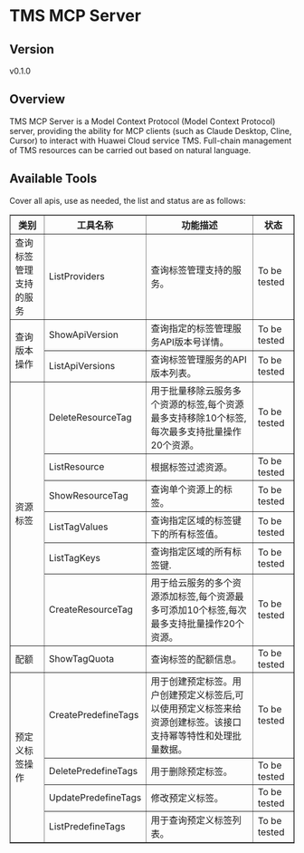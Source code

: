 # TMS MCP Server 


## Version
v0.1.0

## Overview

TMS MCP Server is a Model Context Protocol (Model Context Protocol) server, providing the ability for MCP clients (such as Claude Desktop, Cline, Cursor) to interact with Huawei Cloud service TMS. Full-chain management of TMS resources can be carried out based on natural language.

## Available Tools
Cover all apis, use as needed, the list and status are as follows:

<html>
    <head></head>
    <body>
        <table border="1" cellspacing="0" cellpadding="5">
            <tbody>
                <tr>
                    <th>类别</th>
                    <th>工具名称</th>
                    <th>功能描述</th>
                    <th>状态</th>
                </tr>
                <tr>
                    <td rowspan="1">查询标签管理支持的服务</td>
                    <td>ListProviders</td>
                    <td>查询标签管理支持的服务。</td>
                    <td>To be tested</td>
                </tr>
                <tr>
                    <td rowspan="2">查询版本操作</td>
                    <td>ShowApiVersion</td>
                    <td>查询指定的标签管理服务API版本号详情。</td>
                    <td>To be tested</td>
                </tr>
                <tr>
                    <td>ListApiVersions</td>
                    <td>查询标签管理服务的API版本列表。</td>
                    <td>To be tested</td>
                </tr>
                <tr>
                    <td rowspan="6">资源标签</td>
                    <td>DeleteResourceTag</td>
                    <td>用于批量移除云服务多个资源的标签,每个资源最多支持移除10个标签,每次最多支持批量操作20个资源。</td>
                    <td>To be tested</td>
                </tr>
                <tr>
                    <td>ListResource</td>
                    <td>根据标签过滤资源。</td>
                    <td>To be tested</td>
                </tr>
                <tr>
                    <td>ShowResourceTag</td>
                    <td>查询单个资源上的标签。</td>
                    <td>To be tested</td>
                </tr>
                <tr>
                    <td>ListTagValues</td>
                    <td>查询指定区域的标签键下的所有标签值。</td>
                    <td>To be tested</td>
                </tr>
                <tr>
                    <td>ListTagKeys</td>
                    <td>查询指定区域的所有标签键.</td>
                    <td>To be tested</td>
                </tr>
                <tr>
                    <td>CreateResourceTag</td>
                    <td>用于给云服务的多个资源添加标签,每个资源最多可添加10个标签,每次最多支持批量操作20个资源。</td>
                    <td>To be tested</td>
                </tr>
                <tr>
                    <td rowspan="1">配额</td>
                    <td>ShowTagQuota</td>
                    <td>查询标签的配额信息。</td>
                    <td>To be tested</td>
                </tr>
                <tr>
                    <td rowspan="4">预定义标签操作</td>
                    <td>CreatePredefineTags</td>
                    <td>用于创建预定标签。用户创建预定义标签后,可以使用预定义标签来给资源创建标签。该接口支持幂等特性和处理批量数据。</td>
                    <td>To be tested</td>
                </tr>
                <tr>
                    <td>DeletePredefineTags</td>
                    <td>用于删除预定标签。</td>
                    <td>To be tested</td>
                </tr>
                <tr>
                    <td>UpdatePredefineTags</td>
                    <td>修改预定义标签。</td>
                    <td>To be tested</td>
                </tr>
                <tr>
                    <td>ListPredefineTags</td>
                    <td>用于查询预定义标签列表。</td>
                    <td>To be tested</td>
                </tr>
            </tbody>
        </table>
    </body>
</html>

